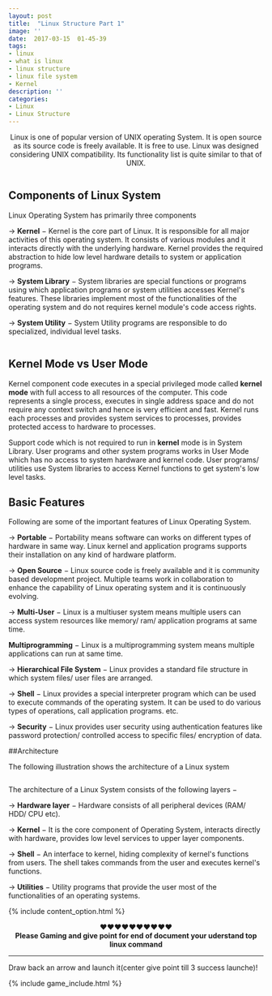 ```yaml
---
layout: post
title:  "Linux Structure Part 1"
image: ''
date:  2017-03-15  01-45-39
tags:
- linux
- what is linux
- linux structure
- linux file system
- Kernel
description: ''
categories:
- Linux
- Linux Structure
---
```


<center><p>
	Linux is one of popular version of UNIX operating System. It is open source as its source code is freely available. It is free to use. Linux was designed considering UNIX compatibility. Its functionality list is quite similar to that of UNIX.
</p></center>
<img src="{{ site.url }}/assets/img/linux-structure/20161010142555_Linux-ANGRY.png" alt="">

## Components of Linux System
 
Linux Operating System has primarily three components

→ <strong>Kernel</strong> − Kernel is the core part of Linux. It is responsible for all major activities of this operating system. It consists of various modules and it interacts directly with the underlying hardware. Kernel provides the required abstraction to hide low level hardware details to system or application programs.

→ <strong>System Library</strong> − System libraries are special functions or programs using which application programs or system utilities accesses Kernel's features. These libraries implement most of the functionalities of the operating system and do not requires kernel module's code access rights.

→ <strong>System Utility</strong> − System Utility programs are responsible to do specialized, individual level tasks.

<img src="{{ site.url }}/assets/img/linux-structure/linux_os.jpg" alt="">

## Kernel Mode vs User Mode

Kernel component code executes in a special privileged mode called <strong>kernel mode</strong> with full access to all resources of the computer. This code represents a single process, executes in single address space and do not require any context switch and hence is very efficient and fast. Kernel runs each processes and provides system services to processes, provides protected access to hardware to processes.

Support code which is not required to run in <strong>kernel</strong> mode is in System Library. User programs and other system programs works in User Mode which has no access to system hardware and kernel code. User programs/ utilities use System libraries to access Kernel functions to get system's low level tasks.


## Basic Features

Following are some of the important features of Linux Operating System.

→ <strong>Portable</strong> − Portability means software can works on different types of hardware in same way. Linux kernel and application programs supports their installation on any kind of hardware platform.

→ <strong>Open Source</strong> − Linux source code is freely available and it is community based development project. Multiple teams work in collaboration to enhance the capability of Linux operating system and it is continuously evolving.

→ <strong>Multi-User</strong> − Linux is a multiuser system means multiple users can access system resources like memory/ ram/ application programs at same time.

<strong>Multiprogramming</strong> − Linux is a multiprogramming system means multiple applications can run at same time.

→ <strong>Hierarchical File System</strong> − Linux provides a standard file structure in which system files/ user files are arranged.

→ <strong>Shell</strong> − Linux provides a special interpreter program which can be used to execute commands of the operating system. It can be used to do various types of operations, call application programs. etc.

→ <strong>Security</strong> − Linux provides user security using authentication features like password protection/ controlled access to specific files/ encryption of data.


##Architecture

The following illustration shows the architecture of a Linux system


<img src="{{ site.url }}/assets/img/linux-structure/linux_architecture.jpg" alt="">


The architecture of a Linux System consists of the following layers −

→ <strong>Hardware layer</strong> − Hardware consists of all peripheral devices (RAM/ HDD/ CPU etc).

→ <strong>Kernel</strong> − It is the core component of Operating System, interacts directly with hardware, provides low level services to upper layer components.

→ <strong>Shell</strong> − An interface to kernel, hiding complexity of kernel's functions from users. The shell takes commands from the user and executes kernel's functions.

→ <strong>Utilities</strong> − Utility programs that provide the user most of the functionalities of an operating systems.

{% include content_option.html %}


<center>♥♥♥♥♥♥♥♥♥♥
<br><b>Please Gaming and give point for end of document your uderstand top linux command</b><br>
</center>
<hr>
<span>Draw back an arrow and launch it(center give point till 3 success launche)!</span>

<!---
{% highlight javascript %}
use admin
db.createUser{
	user: "bonitao",
	pwd: "2016bonitao",
	roles: [{role: "userAdminAnyDatabase", db: "admin"}]
}
{% endhighlight %}
-->

{% include game_include.html %}